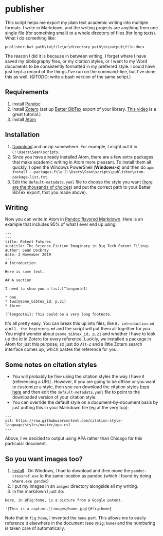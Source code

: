 # publisher

This script helps me export my plain text academic writing into multiple formats. I write in Markdown, and the writing projects are anything from one single file (for something small) to a whole directory of files (for long texts). What I do something like:

```
publisher.bat path\to\file\or\directory path\to\output\file.docx
```

The reason I did it is because in between writing, I forget where I have saved my bibliography files, or my citation styles, or I want to my Word documents to be consistently formatted in my preferred style. I could have just kept a record of the things I've run on the command-line, but I've done this as well. (@TODO: write a bash version of the same script.)

## Requirements

1. Install [Pandoc](https://pandoc.org/installing.html)
2. Install [Zotero](https://www.zotero.org/download/) (set up [Better BibTex](https://github.com/retorquere/zotero-better-bibtex) export of your library. [This video](https://www.youtube.com/watch?v=GAVXVkcpbG0) is a great tutorial.)
3. Install [Atom](https://atom.io/)

## Installation

1. [Download](https://github.com/sdockray/publisher/archive/master.zip) and unzip somewhere. For example, I might put it in `C:\Users\Sean\scripts`.
2. Since you have already installed Atom, there are a few extra packages that make academic writing in Atom more pleasant. To install them all quickly, I open the Windows PowerShell (**Windows-x**) and then do `apm install --packages-file C:\Users\Sean\scripts\publisher\atom-package-list.txt`.
3. Edit the `default-metadata.yaml` file to choose the style you want ([here are the thousands of choices](https://github.com/citation-style-language/styles)) and put the correct path to your Better BibTex export, that you made above).

## Writing

Now you can write in Atom in [Pandoc flavored Markdown](https://pandoc.org/MANUAL.html#pandocs-markdown). Here is an example that includes 95% of what I ever end up using:

```
---
---
title: Patent Futures
subtitle: The Science Fiction Imaginary in Big Tech Patent Filings
author: Sean Dockray
date: 2 November 2019
---
# Introduction

Here is some text.

## A section

I need to show you a list.[^longnote1]

* one
* two[@some_bibtex_id, p.21]
* three

[^longnote1]: This could be a very long footnote.

```

It's all pretty easy. You can break this up into files, like `0. introduction.md` and `1. the begininng.md` and the script will put them all together for you. You might wonder about `@some_bibtex_id, p.21` and whether I have to look up the id in Zotero for every reference. Luckily, we installed a package in Atom for just this purpose, so just do `Alt-Z` and a little Zotero search interface comes up, which pastes the reference for you.

## Some notes on citation styles

* You will probably be fine using the citation styles the way I have it (referencing a URL). However, if you are going to be offline or you want to customize a style, then you can download the citation styles [from here](https://github.com/citation-style-language/styles) and then edit the `default-metadata.yaml` file to point to the downloaded version of your citation style.
* You can override the default style on a document-by-document basis by just putting this in your Markdown file (eg at the very top):

```
---
csl: https://raw.githubusercontent.com/citation-style-language/styles/master/apa.csl
---
```

Above, I've decided to output using APA rather than Chicago for this particular document.

## So you want images too?

1. [Install](https://github.com/lierdakil/pandoc-crossref) . On Windows, I had to download and then move the `pandoc-crossref.exe` to the same location as pandoc (which I found by doing `where.exe pandoc`)
2. I put my images in an `images` directory alongside all my writing.
3. In the markdown I just do:

```
Here, in @Fig:home, is a picture from a Google patent.

![This is a caption.](images/home.jpg){#fig:home}
```

Note that in `fig:home`, I invented the `home` part. This allows me to easily reference it elsewhere in the document (see `@Fig:home`) and the numbering is taken care of automatically.
